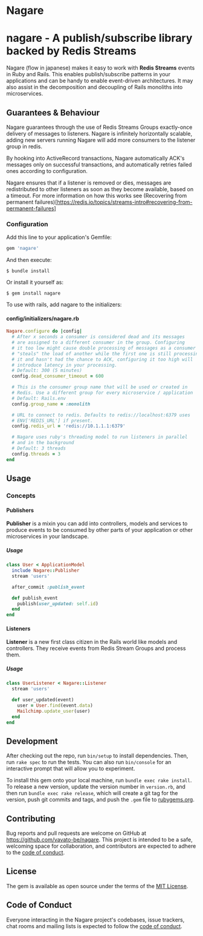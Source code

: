 # Nagare

# nagare - A publish/subscribe library backed by Redis Streams

Nagare (flow in japanese) makes it easy to work with **Redis Streams** events 
in Ruby and Rails. This enables publish/subscribe patterns in your applications
and can be handy to enable event-driven architectures. It may also assist in 
the decomposition and decoupling of Rails monoliths into microservices.


## Guarantees & Behaviour
Nagare guarantees through the use of Redis Streams Groups exactly-once delivery
of messages to listeners. Nagare is infinitely horizontally scalable, adding new
servers running Nagare will add more consumers to the listener group in redis.

By hooking into ActiveRecord transactions, Nagare automatically ACK's messages
only on successful transactions, and automatically retries failed ones according
to configuration.

Nagare ensures that if a listener is removed or dies, messages are redistributed
to other listeners as soon as they become available, based on a timeout. For more
information on how this works see 
(Recovering from permanent failures)[https://redis.io/topics/streams-intro#recovering-from-permanent-failures]

### Configuration

Add this line to your application's Gemfile:

```ruby
gem 'nagare'
```

And then execute:

    $ bundle install

Or install it yourself as:

    $ gem install nagare

To use with rails, add nagare to the initializers:
#### config/initializers/nagare.rb
```ruby
Nagare.configure do |config|
  # After x seconds a consumer is considered dead and its messages
  # are assigned to a different consumer in the group. Configuring
  # it too low might cause double processing of messages as a consumer
  # "steals" the load of another while the first one is still processing
  # it and hasn't had the chance to ACK, configuring it too high will 
  # introduce latency in your processing.
  # Default: 300 (5 minutes)
  config.dead_consumer_timeout = 600

  # This is the consumer group name that will be used or created in
  # Redis. Use a different group for every microservice / application
  # Default: Rails.env
  config.group_name = :monolith

  # URL to connect to redis. Defaults to redis://localhost:6379 uses 
  # ENV['REDIS_URL'] if present.
  config.redis_url = 'redis://10.1.1.1:6379'

  # Nagare uses ruby's threading model to run listeners in parallel 
  # and in the background
  # Default: 3 threads
  config.threads = 3
end
```

## Usage

### Concepts
#### Publishers
**Publisher** is a mixin you can add into controllers, models and services to
produce events to be consumed by other parts of your application or other
microservices in your landscape.

##### Usage
```ruby
class User < ApplicationModel
  include Nagare::Publisher
  stream 'users'

  after_commit :publish_event

  def publish_event
    publish(user_updated: self.id)
  end
end
```

#### Listeners
**Listener** is a new first class citizen in the Rails world like models and 
controllers. They receive events from Redis Stream Groups and process them.
##### Usage
```ruby
class UserListener < Nagare::Listener
  stream 'users'

  def user_updated(event)
    user = User.find(event.data)
    Mailchimp.update_user(user)
  end
end
```

## Development

After checking out the repo, run `bin/setup` to install dependencies. Then, run `rake spec` to run the tests. You can also run `bin/console` for an interactive prompt that will allow you to experiment.

To install this gem onto your local machine, run `bundle exec rake install`. To release a new version, update the version number in `version.rb`, and then run `bundle exec rake release`, which will create a git tag for the version, push git commits and tags, and push the `.gem` file to [rubygems.org](https://rubygems.org).

## Contributing

Bug reports and pull requests are welcome on GitHub at https://github.com/vavato-be/nagare. This project is intended to be a safe, welcoming space for collaboration, and contributors are expected to adhere to the [code of conduct](https://github.com/vavato-be/nagare/blob/master/CODE_OF_CONDUCT.md).


## License

The gem is available as open source under the terms of the [MIT License](https://opensource.org/licenses/MIT).

## Code of Conduct

Everyone interacting in the Nagare project's codebases, issue trackers, chat rooms and mailing lists is expected to follow the [code of conduct](https://github.com/vavato-be/nagare/blob/master/CODE_OF_CONDUCT.md).
